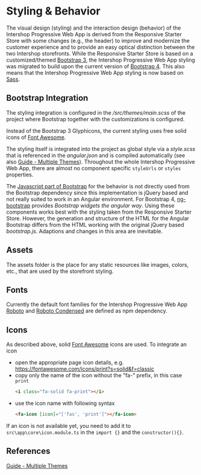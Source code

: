 <!--
kb_concepts
kb_pwa
kb_everyone
kb_sync_latest_only
-->

# Styling & Behavior

The visual design (styling) and the interaction design (behavior) of the Intershop Progressive Web App is derived from the Responsive Starter Store with some changes (e.g., the header) to improve and modernize the customer experience and to provide an easy optical distinction between the two Intershop storefronts.
While the Responsive Starter Store is based on a customized/themed [Bootstrap 3](https://getbootstrap.com/docs/3.3/), the Intershop Progressive Web App styling was migrated to build upon the current version of [Bootstrap 4](https://getbootstrap.com/).
This also means that the Intershop Progressive Web App styling is now based on [Sass](https://sass-lang.com/).

## Bootstrap Integration

The styling integration is configured in the _/src/themes/main.scss_ of the project where Bootstrap together with the customizations is configured.

Instead of the Bootstrap 3 Glyphicons, the current styling uses free solid icons of [Font Awesome](https://fontawesome.com/).

The styling itself is integrated into the project as global style via a _style.scss_ that is referenced in the _angular.json_ and is compiled automatically (see also [Guide - Multiple Themes](../guides/multiple-themes.md)).
Throughout the whole Intershop Progressive Web App, there are almost no component specific `styleUrls` or `styles` properties.

The [Javascript part of Bootstrap](https://getbootstrap.com/docs/4.6/getting-started/javascript/) for the behavior is not directly used from the Bootstrap dependency since this implementation is jQuery based and not really suited to work in an Angular environment.
For Bootstrap 4, [ng-bootstrap](https://ng-bootstrap.github.io) provides _Bootstrap widgets the angular way_.
Using these components works best with the styling taken from the Responsive Starter Store.
However, the generation and structure of the HTML for the Angular Bootstrap differs from the HTML working with the original jQuery based _bootstrap.js_.
Adaptions and changes in this area are inevitable.

## Assets

The assets folder is the place for any static resources like images, colors, etc., that are used by the storefront styling.

## Fonts

Currently the default font families for the Intershop Progressive Web App [Roboto](https://fonts.google.com/specimen/Roboto) and [Roboto Condensed](https://fonts.google.com/specimen/Roboto+Condensed) are defined as npm dependency.

## Icons

As described above, solid [Font Awesome](https://fontawesome.com/) icons are used.
To integrate an icon

- open the appropriate page icon details, e.g. https://fontawesome.com/icons/print?s=solid&f=classic
- copy only the name of the icon without the "fa-" prefix, in this case `print`
  ```html
  <i class="fa-solid fa-print"></i>
  ```
- use the icon name with following syntax
  ```html
  <fa-icon [icon]="['fas', 'print']"></fa-icon>
  ```

If an icon is not available yet, you need to add it to `src\app\core\icon.module.ts` in the `import {}` and the `constructor(){}`.

## References

[Guide - Multiple Themes](../guides/multiple-themes.md)
